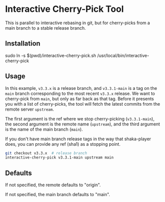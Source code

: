 # Interactive Cherry-Pick Tool

This is parallel to interactive rebasing in git, but for cherry-picks from a
main branch to a stable release branch.


## Installation

sudo ln -s $(pwd)/interactive-cherry-pick.sh /usr/local/bin/interactive-cherry-pick


## Usage

In this example, `v3.3.x` is a release branch, and `v3.3.1-main` is a tag on
the `main` branch corresponding to the most recent `v3.3.x` release.  We want
to cherry-pick from `main`, but only as far back as that tag.  Before it
presents you with a list of cherry-picks, the tool will fetch the latest
commits from the remote server `upstream`.

The first argument is the ref where we stop cherry-picking (`v3.3.1-main`),
the second argument is the remote name (`upstream`), and the third argument is
the name of the main branch (`main`).

If you don't have main branch release tags in the way that shaka-player does,
you can provide any ref (sha1) as a stopping point.

```sh
git checkout v3.3.x  # release branch
interactive-cherry-pick v3.3.1-main upstream main
```


## Defaults

If not specified, the remote defaults to "origin".

If not specified, the main branch defaults to "main".
